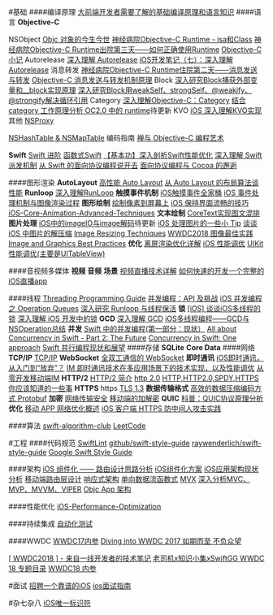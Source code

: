#基础
####编译原理
[大前端开发者需要了解的基础编译原理和语言知识](https://juejin.im/post/594e77ef5188250d9e6504bc#heading-14)
####语言
**Objective-C**

NSObject
[Objc 对象的今生今世](https://www.jianshu.com/p/f725d2828a2f)
[神经病院Objective-C Runtime - isa和Class](https://www.jianshu.com/p/9d649ce6d0b8)
[神经病院Objective-C Runtime出院第三天——如何正确使用Runtime](http://www.jianshu.com/p/db6dc23834e3)
[Objective-C 小记](http://kylinroc.github.io/)
Autorelease
[深入理解 Autorelease](https://juejin.im/post/5a66e28c6fb9a01cbf387da1)
[iOS开发笔记（七）：深入理解 Autorelease](https://juejin.im/post/5a66e28c6fb9a01cbf387da1#heading-28)
消息转发
[神经病院Objective-C Runtime住院第二天——消息发送与转发](http://www.jianshu.com/p/4d619b097e20)
[Objective-C 消息发送与转发机制原理](http://yulingtianxia.com/blog/2016/06/15/Objective-C-Message-Sending-and-Forwarding/ "Objective-C 消息发送与转发机制原理")
Block
[深入研究Block捕获外部变量和__block实现原理](http://www.jianshu.com/p/ee9756f3d5f6)
[深入研究Block用weakSelf、strongSelf、@weakify、@strongify解决循环引用](http://www.jianshu.com/p/701da54bd78c)
Category
[深入理解Objective-C：Category](http://tech.meituan.com/DiveIntoCategory.html)
[结合 category 工作原理分析 OC2.0 中的 runtime](http://www.jianshu.com/p/d66d65314add)待更新
KVO
[iOS 深入理解KVO实现](https://juejin.im/post/58f9ffe261ff4b006655238f)
其他
[NSProxy](http://zhangbuhuai.com/nsproxy/)
<!--
[NSMutableArray原理揭露](http://blog.joyingx.me/2015/05/03/NSMutableArray%20%E5%8E%9F%E7%90%86%E6%8F%AD%E9%9C%B2/)
-->
[NSHash​Table & NSMap​Table](http://nshipster.cn/nshashtable-and-nsmaptable/)
编码指南
[禅与 Objective-C 编程艺术](https://github.com/oa414/objc-zen-book-cn)

**Swift**
[Swift 进阶](https://www.objccn.io/products/advanced-swift/)
[函数式Swift](https://www.objccn.io/products/functional-swift/)
[【基本功】深入剖析Swift性能优化](https://juejin.im/post/5bdbdc876fb9a049f36186c3#heading-12)
[深入理解 Swift 派发机制](https://kemchenj.github.io/2016-12-25-1/)
[从 Swift 的面向协议编程说开去](https://gold.xitu.io/post/5831af478ac2470061be93cc)
[面向协议编程与 Cocoa 的邂逅](https://onevcat.com/2016/11/pop-cocoa-1/)

####图形渲染
**AutoLayout**
[高性能 Auto Layout](https://juejin.im/post/5b1ea5046fb9a01e2b2cc4a7)
[从 Auto Layout 的布局算法谈性能](https://gold.xitu.io/post/57c6e4ec0a2b58006c123da6)
**Runloop**
[深入理解RunLoop](https://blog.ibireme.com/2015/05/18/runloop/)
**触摸事件机制**
[iOS触摸事件全家桶](http://www.jianshu.com/p/c294d1bd963d)
[iOS 事件处理机制与图像渲染过程](http://www.jianshu.com/p/8459cdfc77fe)
**图形绘制**
[绘制像素到屏幕上](https://www.objccn.io/issue-3-1/)
[iOS 保持界面流畅的技巧](http://blog.ibireme.com/2015/11/12/smooth_user_interfaces_for_ios/)
[iOS-Core-Animation-Advanced-Techniques](https://github.com/AttackOnDobby/iOS-Core-Animation-Advanced-Techniques)
**文本绘制**
[CoreText实现图文混排](http://www.jianshu.com/p/6db3289fb05d)
**图片处理**
[iOS中的imageIO与image解码](http://blog.mrriddler.com/2016/07/20/iOS%E4%B8%AD%E7%9A%84imageIO%E4%B8%8Eimage%E8%A7%A3%E7%A0%81/)待更新
[iOS 处理图片的一些小 Tip](https://blog.ibireme.com/2015/11/02/ios_image_tips/)
[谈谈 iOS 中图片的解压缩](http://blog.leichunfeng.com/blog/2017/02/20/talking-about-the-decompression-of-the-image-in-ios/#jtss-tsina)
[Image Resizing Techniques](http://nshipster.com/image-resizing/)
[WWDC2018 图像最佳实践 Image and Graphics Best Practices](https://techblog.toutiao.com/2018/06/19/untitled-42/)
**优化**
[离屏渲染优化详解](http://www.jianshu.com/p/ca51c9d3575b)
[iOS 性能调优](http://www.jianshu.com/p/05b68c84913a)
[UIKit 性能调优(主要是UITableView)](https://bestswifter.com/uikitxing-neng-diao-you-shi-zhan-jiang-jie/)

####音视频多媒体
**视频**
**音频**
**场景**
[视频直播技术详解](http://blog.qiniu.com/archives/6606)
[如何快速的开发一个完整的iOS直播app](https://github.com/tiantianlan/LiveExplanation)

####线程
[Threading Programming Guide](http://yulingtianxia.com/blog/2017/08/28/Threading-Programming-Guide-1/)
[并发编程：API 及挑战](https://www.objccn.io/issue-2-1/)
[iOS 并发编程之 Operation Queues](http://blog.leichunfeng.com/blog/2015/07/29/ios-concurrency-programming-operation-queues/)
[深入研究 Runloop 与线程保活](https://bestswifter.com/runloop-and-thread/)
**锁**
[[iOS] 谈谈iOS多线程的锁](https://juejin.im/post/5a0a92996fb9a0451f307479#heading-16)
[深入理解 iOS 开发中的锁](https://bestswifter.com/ios-lock/)
**GCD**
[深入理解 GCD](https://bestswifter.com/deep-gcd/)
[iOS多线程编程——GCD与NSOperation总结](https://bestswifter.com/multithreadconclusion/)
**并发**
 [Swift 中的并发编程(第一部分：现状）](http://swift.gg/2017/09/04/all-about-concurrency-in-swift-1-the-present/ "Swift 中的并发编程(第一部分：现状）")
[All about Concurrency in Swift - Part 2: The Future](https://www.uraimo.com/2017/07/22/all-about-concurrency-in-swift-2-the-future)
[Concurrency in Swift: One approach](https://gist.github.com/lattner/31ed37682ef1576b16bca1432ea9f782)
[Swift 并行编程现状和展望](https://onevcat.com/2016/12/concurrency/)
####存储
**SQLite**
**Core Data**
####网络
**TCP/IP**
[TCP/IP](https://juejin.im/post/5a2ff1126fb9a04522077b44)
**WebSocket**
[全双工通信的 WebSocket](https://github.com/halfrost/Halfrost-Field/blob/master/contents/Protocol/WebSocket.md)
**即时通讯**
[iOS即时通讯，从入门到“放弃”？](http://www.jianshu.com/p/2dbb360886a8)
[IM 即时通讯技术在多应用场景下的技术实现，以及性能调优](http://www.jianshu.com/p/8cd908148f9e)
[从零开发移动端IM](http://www.52im.net/forum.php?mod=viewthread&tid=464&extra=page%3D1%26filter%3Ddigest%26digest%3D1%26orderby%3Dlastpost)
**HTTP/2**
[HTTP/2 简介](https://developers.google.com/web/fundamentals/performance/http2/?hl=zh-cn)
[http 2.0](https://www.gitbook.com/book/ye11ow/http2-explained)
[HTTP,HTTP2.0,SPDY,HTTPS你应该知道的一些事](http://www.alloyteam.com/2016/07/httphttp2-0spdyhttps-reading-this-is-enough/)
**HTTPS**
https
[TLS 1.3](https://zhuanlan.zhihu.com/p/28850798)
**数据传输格式**
[高效的数据压缩编码方式 Protobuf](https://github.com/halfrost/Halfrost-Field/blob/master/contents/Protocol/Protocol-buffers-encode.md)
**加密**
[网络传输安全](http://mrpeak.cn/blog/encrypt/)
[移动端的加解密](http://talkingdata.me/2016/06/22/encryption/)
**QUIC**
[科普：QUIC协议原理分析](https://zhuanlan.zhihu.com/p/32553477)
**优化**
[移动 APP 网络优化概述](https://blog.cnbang.net/tech/3531/)
[iOS 客户端 HTTPS 防中间人攻击实践](http://www.jianshu.com/p/70f17cc7b1df)

####算法
[swift-algorithm-club](https://github.com/raywenderlich/swift-algorithm-club)
[LeetCode](https://leetcode-cn.com/)

#工程
####代码规范
[SwiftLint](https://github.com/realm/SwiftLint)
[github/swift-style-guide](https://github.com/Artwalk/swift-style-guide/blob/master/README_CN.md)
[raywenderlich/swift-style-guide](https://github.com/raywenderlich/swift-style-guide)
[Google Swift Style Guide](https://google.github.io/swift/)

####架构
[iOS 组件化 —— 路由设计思路分析](https://juejin.im/post/58b2aad6b123db0052cc9edd)
[iOS组件化方案](http://mrpeak.cn/blog/module/)
[iOS应用架构现状分析](http://mrpeak.cn/blog/ios-arch/)
[移动端路由层设计](http://www.jianshu.com/p/be7da3ed4100)
[响应式架构](http://blog.mrriddler.com/2017/06/28/iOS%E5%93%8D%E5%BA%94%E5%BC%8F%E6%9E%B6%E6%9E%84/)
[单向数据流函数式](https://onevcat.com/2017/07/state-based-viewcontroller/)
[MVX](http://draveness.me/mvx-model.html)
[深入分析MVC、MVP、MVVM、VIPER](https://juejin.im/post/59fc625d51882529c0468dc9)
[Objc App 架构](https://www.objccn.io/products/app-architecture)

####性能优化
[iOS-Performance-Optimization](https://github.com/skyming/iOS-Performance-Optimization)

####持续集成
[自动化测试](http://blog.csdn.net/hello_hwc/article/details/60957515)

<!--
####其他
[给 Pod 添加资源文件](http://blog.xianqu.org/2015/08/pod-resources/?utm_source=tuicool&utm_medium=referral)
[iOS 实现快速切换主题详细教程](https://gold.xitu.io/post/58563b3a128fe1006b6b6e7a)
-->
####WWDC
[WWDC17内参](https://xiaozhuanlan.com/wwdc17)
[Diving into WWDC 2017 如期而至 不负众望](https://techblog.toutiao.com/2017/07/05/session0-2/)

[[ WWDC2018 ] - 来自一线开发者的技术笔记](https://techblog.toutiao.com/2018/06/19/untitled-49/)
[老司机x知识小集xSwiftGG WWDC 18 专题目录](https://juejin.im/post/5b1d284df265da6e572b3d87)
[WWDC18 内参](https://xiaozhuanlan.com/wwdc18)

#面试
[招聘一个靠谱的iOS](https://github.com/ChenYilong/iOSInterviewQuestions)
[ios面试指南](https://xiaozhuanlan.com/ios-swift-interview)

<!--
#Blog
[Halfrost-Field 冰霜之地](https://github.com/halfrost/Halfrost-Field)
 [Draveness/analyze](https://github.com/Draveness/analyze)
[bestswifter/blog](https://github.com/bestswifter/blog)
-->

#杂七杂八
[iOS唯一标识符](https://www.jianshu.com/p/a2879b2cbe04)